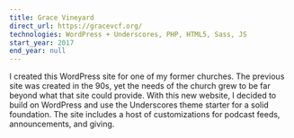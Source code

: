 ```yaml
---
title: Grace Vineyard
direct_url: https://gracevcf.org/
technologies: WordPress + Underscores, PHP, HTML5, Sass, JS
start_year: 2017
end_year: null
---
```


I created this WordPress site for one of my former churches. The previous site was created in the 90s, yet the needs of the church grew to be far beyond what that site could provide. With this new website, I decided to build on WordPress and use the Underscores theme starter for a solid foundation. The site includes a host of customizations for podcast feeds, announcements, and giving.
